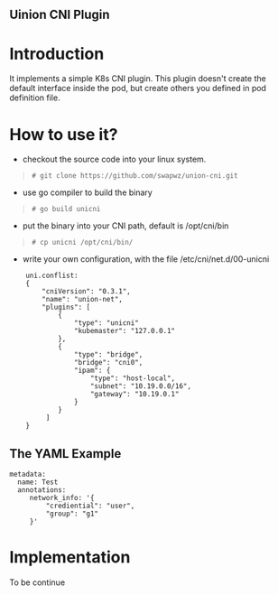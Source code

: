 Uinion CNI Plugin
---

# Introduction

It implements a simple K8s CNI plugin. 
This plugin doesn't create the default interface inside the pod, but create others you defined in pod definition file.

# How to use it?

- checkout the source code into your linux system. 
> `# git clone https://github.com/swapwz/union-cni.git`
- use go compiler to build the binary
> `# go build unicni`
- put the binary into your CNI path, default is /opt/cni/bin
> `# cp unicni /opt/cni/bin/ `
- write your own configuration, with the file /etc/cni/net.d/00-unicni
```
    uni.conflist:
    {
        "cniVersion": "0.3.1",
        "name": "union-net", 
        "plugins": [
            {
                "type": "unicni"
                "kubemaster": "127.0.0.1"
            },
            {
                "type": "bridge",
                "bridge": "cni0",
                "ipam": {
                    "type": "host-local",
                    "subnet": "10.19.0.0/16",
                    "gateway": "10.19.0.1"
                }
            }
         ]
    }
```

## The YAML Example 
```
metadata:
  name: Test
  annotations:
     network_info: '{
         "crediential": "user",
         "group": "g1"
     }'
```

# Implementation

To be continue
